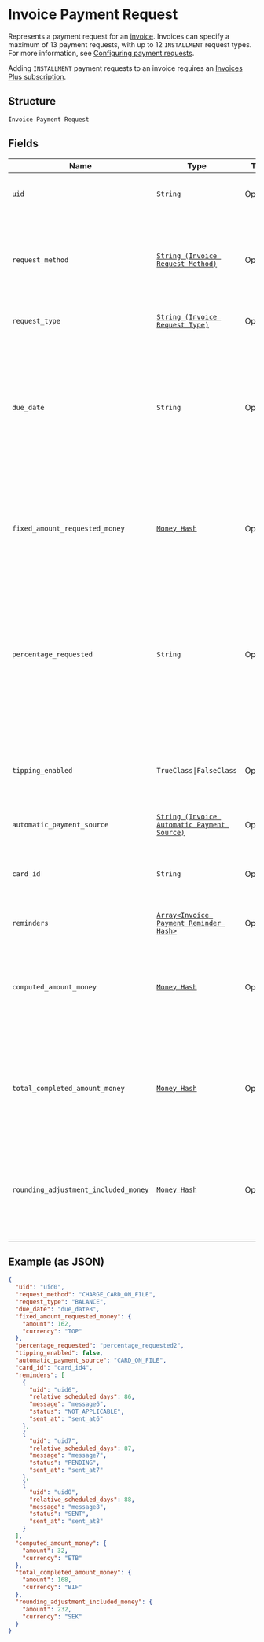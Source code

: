 
# Invoice Payment Request

Represents a payment request for an [invoice](../../doc/models/invoice.md). Invoices can specify a maximum
of 13 payment requests, with up to 12 `INSTALLMENT` request types. For more information,
see [Configuring payment requests](https://developer.squareup.com/docs/invoices-api/create-publish-invoices#payment-requests).

Adding `INSTALLMENT` payment requests to an invoice requires an
[Invoices Plus subscription](https://developer.squareup.com/docs/invoices-api/overview#invoices-plus-subscription).

## Structure

`Invoice Payment Request`

## Fields

| Name | Type | Tags | Description |
|  --- | --- | --- | --- |
| `uid` | `String` | Optional | The Square-generated ID of the payment request in an [invoice](entity:Invoice).<br>**Constraints**: *Minimum Length*: `1`, *Maximum Length*: `255` |
| `request_method` | [`String (Invoice Request Method)`](../../doc/models/invoice-request-method.md) | Optional | Specifies the action for Square to take for processing the invoice. For example,<br>email the invoice, charge a customer's card on file, or do nothing. DEPRECATED at<br>version 2021-01-21. The corresponding `request_method` field is replaced by the<br>`Invoice.delivery_method` and `InvoicePaymentRequest.automatic_payment_source` fields. |
| `request_type` | [`String (Invoice Request Type)`](../../doc/models/invoice-request-type.md) | Optional | Indicates the type of the payment request. For more information, see<br>[Configuring payment requests](https://developer.squareup.com/docs/invoices-api/create-publish-invoices#payment-requests). |
| `due_date` | `String` | Optional | The due date (in the invoice's time zone) for the payment request, in `YYYY-MM-DD` format. This field<br>is required to create a payment request. If an `automatic_payment_source` is defined for the request, Square<br>charges the payment source on this date.<br><br>After this date, the invoice becomes overdue. For example, a payment `due_date` of 2021-03-09 with a `timezone`<br>of America/Los\_Angeles becomes overdue at midnight on March 9 in America/Los\_Angeles (which equals a UTC<br>timestamp of 2021-03-10T08:00:00Z). |
| `fixed_amount_requested_money` | [`Money Hash`](../../doc/models/money.md) | Optional | Represents an amount of money. `Money` fields can be signed or unsigned.<br>Fields that do not explicitly define whether they are signed or unsigned are<br>considered unsigned and can only hold positive amounts. For signed fields, the<br>sign of the value indicates the purpose of the money transfer. See<br>[Working with Monetary Amounts](https://developer.squareup.com/docs/build-basics/working-with-monetary-amounts)<br>for more information. |
| `percentage_requested` | `String` | Optional | Specifies the amount for the payment request in percentage:<br><br>- When the payment `request_type` is `DEPOSIT`, it is the percentage of the order's total amount.<br>- When the payment `request_type` is `INSTALLMENT`, it is the percentage of the order's total less<br>  the deposit, if requested. The sum of the `percentage_requested` in all installment<br>  payment requests must be equal to 100.<br><br>You cannot specify this when the payment `request_type` is `BALANCE` or when the<br>payment request specifies the `fixed_amount_requested_money` field. |
| `tipping_enabled` | `TrueClass\|FalseClass` | Optional | If set to true, the Square-hosted invoice page (the `public_url` field of the invoice)<br>provides a place for the customer to pay a tip.<br><br>This field is allowed only on the final payment request  <br>and the payment `request_type` must be `BALANCE` or `INSTALLMENT`. |
| `automatic_payment_source` | [`String (Invoice Automatic Payment Source)`](../../doc/models/invoice-automatic-payment-source.md) | Optional | Indicates the automatic payment method for an [invoice payment request](../../doc/models/invoice-payment-request.md). |
| `card_id` | `String` | Optional | The ID of the credit or debit card on file to charge for the payment request. To get the cards on file for a customer,<br>call [ListCards](api-endpoint:Cards-ListCards) and include the `customer_id` of the invoice recipient.<br>**Constraints**: *Minimum Length*: `1`, *Maximum Length*: `255` |
| `reminders` | [`Array<Invoice Payment Reminder Hash>`](../../doc/models/invoice-payment-reminder.md) | Optional | A list of one or more reminders to send for the payment request. |
| `computed_amount_money` | [`Money Hash`](../../doc/models/money.md) | Optional | Represents an amount of money. `Money` fields can be signed or unsigned.<br>Fields that do not explicitly define whether they are signed or unsigned are<br>considered unsigned and can only hold positive amounts. For signed fields, the<br>sign of the value indicates the purpose of the money transfer. See<br>[Working with Monetary Amounts](https://developer.squareup.com/docs/build-basics/working-with-monetary-amounts)<br>for more information. |
| `total_completed_amount_money` | [`Money Hash`](../../doc/models/money.md) | Optional | Represents an amount of money. `Money` fields can be signed or unsigned.<br>Fields that do not explicitly define whether they are signed or unsigned are<br>considered unsigned and can only hold positive amounts. For signed fields, the<br>sign of the value indicates the purpose of the money transfer. See<br>[Working with Monetary Amounts](https://developer.squareup.com/docs/build-basics/working-with-monetary-amounts)<br>for more information. |
| `rounding_adjustment_included_money` | [`Money Hash`](../../doc/models/money.md) | Optional | Represents an amount of money. `Money` fields can be signed or unsigned.<br>Fields that do not explicitly define whether they are signed or unsigned are<br>considered unsigned and can only hold positive amounts. For signed fields, the<br>sign of the value indicates the purpose of the money transfer. See<br>[Working with Monetary Amounts](https://developer.squareup.com/docs/build-basics/working-with-monetary-amounts)<br>for more information. |

## Example (as JSON)

```json
{
  "uid": "uid0",
  "request_method": "CHARGE_CARD_ON_FILE",
  "request_type": "BALANCE",
  "due_date": "due_date8",
  "fixed_amount_requested_money": {
    "amount": 162,
    "currency": "TOP"
  },
  "percentage_requested": "percentage_requested2",
  "tipping_enabled": false,
  "automatic_payment_source": "CARD_ON_FILE",
  "card_id": "card_id4",
  "reminders": [
    {
      "uid": "uid6",
      "relative_scheduled_days": 86,
      "message": "message6",
      "status": "NOT_APPLICABLE",
      "sent_at": "sent_at6"
    },
    {
      "uid": "uid7",
      "relative_scheduled_days": 87,
      "message": "message7",
      "status": "PENDING",
      "sent_at": "sent_at7"
    },
    {
      "uid": "uid8",
      "relative_scheduled_days": 88,
      "message": "message8",
      "status": "SENT",
      "sent_at": "sent_at8"
    }
  ],
  "computed_amount_money": {
    "amount": 32,
    "currency": "ETB"
  },
  "total_completed_amount_money": {
    "amount": 168,
    "currency": "BIF"
  },
  "rounding_adjustment_included_money": {
    "amount": 232,
    "currency": "SEK"
  }
}
```

